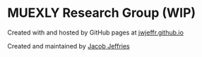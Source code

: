 # MUEXLY Research Group (WIP)

Created with and hosted by GitHub pages at [jwjeffr.github.io](https://jwjeffr.github.io)

Created and maintained by [Jacob Jeffries](https://github.com/jwjeffr)